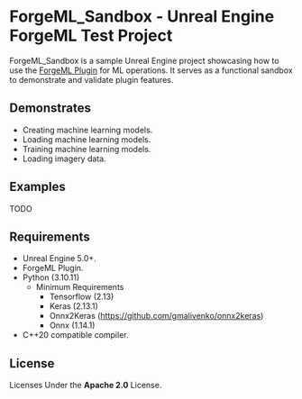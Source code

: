 # ForgeML_Sandbox - Unreal Engine ForgeML Test Project
ForgeML_Sandbox is a sample Unreal Engine project showcasing how to use the [ForgeML Plugin](https://github.com/JSzajek/ForgeML) for ML operations. It serves as a functional sandbox to demonstrate and validate plugin features.


## Demonstrates
- Creating machine learning models.
- Loading machine learning models.
- Training machine learning models.
- Loading imagery data.


## Examples
TODO


## Requirements
 - Unreal Engine 5.0+.
 - ForgeML Plugin.
 - Python (3.10.11)
   - Minimum Requirements
     - Tensorflow (2.13)
     - Keras (2.13.1)
     - Onnx2Keras (https://github.com/gmalivenko/onnx2keras)
     - Onnx (1.14.1)
 - C++20 compatible compiler.

## License
Licenses Under the **Apache 2.0** License.